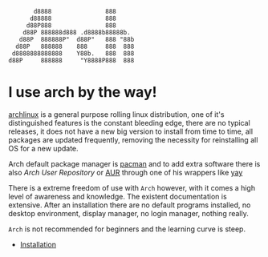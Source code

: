 ```
       d8888               888      
      d88888               888      
     d88P888               888      
    d88P 888888d888 .d8888b88888b.  
   d88P  888888P"  d88P"   888 "88b 
  d88P   888888    888     888  888 
 d8888888888888    Y88b.   888  888 
d88P     888888     "Y8888P888  888                                               
```

# I use arch by the way!

[archlinux](https://wiki.archlinux.org/index.php/Arch_Linux) is a general purpose rolling linux distribution, one of it's distinguished features is the constant bleeding edge, there are no typical releases, it does not have a new big version to install from time to time, all packages are updated frequently, removing the necessity for reinstalling all OS for a new update.

Arch default package manager is [pacman](PACMAN.md#pacman) and to add extra software there is also *Arch User Repository* or [AUR](PACMAN.md#AUR) through one of his wrappers like [yay](PACMAN.md#AUR)

There is a extreme freedom of use with `Arch` however, with it comes a high level of awareness and knowledge. The existent documentation is extensive.
After an installation there are no default programs installed, no desktop environment, display manager, no login manager, nothing really.

`Arch` is not recommended for beginners and the learning curve is steep.

* [Installation](ARCH-FOR-N00BS.md)